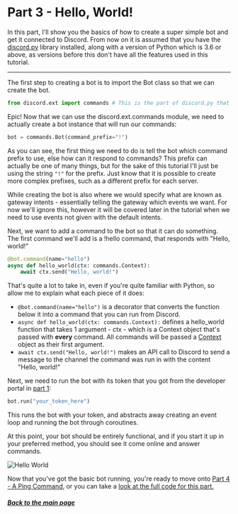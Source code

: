 # Part 3 - Hello, World!

In this part, I'll show you the basics of how to create a super simple bot and get it connected to Discord. From now on it is assumed that you have the [discord.py](https://pypi.org/project/discord.py/) library installed, along with a version of Python which is 3.6 or above, as versions before this don't have all the features used in this tutorial.

---

The first step to creating a bot is to import the Bot class so that we can create the bot.

```py
from discord.ext import commands # This is the part of discord.py that helps us build bots
```

Epic! Now that we can use the discord.ext.commands module, we need to actually create a bot instance that will run our commands:

```py
bot = commands.Bot(command_prefix="!")
```

As you can see, the first thing we need to do is tell the bot which command prefix to use, else how can it respond to commands? This prefix can actually be one of many things, but for the sake of this tutorial I'll just be using the string `"!"` for the prefix. Just know that it is possible to create more complex prefixes, such as a different prefix for each server.

While creating the bot is also where we would specify what are known as gateway intents - essentially telling the gateway which events we want. For now we'll ignore this, however it will be covered later in the tutorial when we need to use events not given with the default intents.

Next, we want to add a command to the bot so that it can do something. The first command we'll add is a !hello command, that responds with "Hello, world!"

```py
@bot.command(name="hello")
async def hello_world(ctx: commands.Context):
    await ctx.send("Hello, world!")
```

That's quite a lot to take in, even if you're quite familiar with Python, so allow me to explain what each piece of it does:

- `@bot.command(name="hello")` is a decorator that converts the function below it into a command that you can run from Discord.
- `async def hello_world(ctx: commands.Context):` defines a hello_world function that takes 1 argument - ctx - which is a Context object that's passed with **every** command. All commands will be passed a [Context](https://discordpy.readthedocs.io/en/latest/ext/commands/api.html#discord.ext.commands.Context) object as their first argument.
- `await ctx.send("Hello, world!")` makes an API call to Discord to send a message to the channel the command was run in with the content "Hello, world!"

Next, we need to run the bot with its token that you got from the developer portal in [part 1](./part1.md):

```py
bot.run("your_token_here")
```

This runs the bot with your token, and abstracts away creating an event loop and running the bot through coroutines.

At this point, your bot should be entirely functional, and if you start it up in your preferred method, you should see it come online and answer commands.

![Hello World](https://github.com/vcokltfre/bot-tutorial/raw/master/images/hello_world.png "Hello World")

Now that you've got the basic bot running, you're ready to move onto [Part 4 - A Ping Command](./part04.md), or you can take a [look at the full code for this part.](../code/part3.py)

##### [Back to the main page](../README.md)